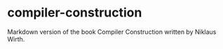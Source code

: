 # compiler-construction
Markdown version of the book Compiler Construction written by Niklaus Wirth.
